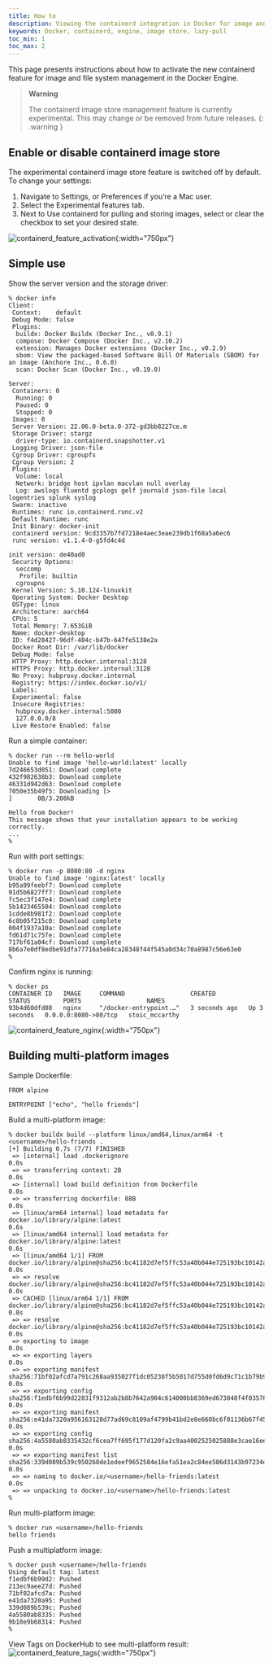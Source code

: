 ```yaml
---
title: How to
description: Viewing the containerd integration in Docker for image and file system management
keywords: Docker, containerd, engine, image store, lazy-pull
toc_min: 1
toc_max: 2  
---
```


This page presents instructions about how to activate the new containerd feature for image and file system management in the Docker Engine.

> **Warning**
>
> The containerd image store management feature is currently experimental. This may change or be removed from future releases.
{: .warning }

## Enable or disable containerd image store
The experimental containerd image store feature is switched off by default. To change your settings:
1. Navigate to Settings, or Preferences if you’re a Mac user.
2. Select the Experimental features tab.
3. Next to Use containerd for pulling and storing images, select or clear the checkbox to set your desired state.

![containerd_feature_activation](images/containerd_feature_activation.png){:width="750px"}

## Simple use
Show the server version and the storage driver:

```
% docker info
Client:
 Context:    default
 Debug Mode: false
 Plugins:
  buildx: Docker Buildx (Docker Inc., v0.9.1)
  compose: Docker Compose (Docker Inc., v2.10.2)
  extension: Manages Docker extensions (Docker Inc., v0.2.9)
  sbom: View the packaged-based Software Bill Of Materials (SBOM) for an image (Anchore Inc., 0.6.0)
  scan: Docker Scan (Docker Inc., v0.19.0)

Server:
 Containers: 0
  Running: 0
  Paused: 0
  Stopped: 0
 Images: 0
 Server Version: 22.06.0-beta.0-372-gd3bb8227ce.m
 Storage Driver: stargz
  driver-type: io.containerd.snapshotter.v1
 Logging Driver: json-file
 Cgroup Driver: cgroupfs
 Cgroup Version: 2
 Plugins:
  Volume: local
  Network: bridge host ipvlan macvlan null overlay
  Log: awslogs fluentd gcplogs gelf journald json-file local logentries splunk syslog
 Swarm: inactive
 Runtimes: runc io.containerd.runc.v2
 Default Runtime: runc
 Init Binary: docker-init
 containerd version: 9cd3357b7fd7218e4aec3eae239db1f68a5a6ec6
 runc version: v1.1.4-0-g5fd4c4d
```

```
init version: de40ad0
 Security Options:
  seccomp
   Profile: builtin
  cgroupns
 Kernel Version: 5.10.124-linuxkit
 Operating System: Docker Desktop
 OSType: linux
 Architecture: aarch64
 CPUs: 5
 Total Memory: 7.653GiB
 Name: docker-desktop
 ID: f4d28427-96df-404c-b47b-647fe5138e2a
 Docker Root Dir: /var/lib/docker
 Debug Mode: false
 HTTP Proxy: http.docker.internal:3128
 HTTPS Proxy: http.docker.internal:3128
 No Proxy: hubproxy.docker.internal
 Registry: https://index.docker.io/v1/
 Labels:
 Experimental: false
 Insecure Registries:
  hubproxy.docker.internal:5000
  127.0.0.0/8
 Live Restore Enabled: false
```
Run a simple container:
```
% docker run --rm hello-world
Unable to find image 'hello-world:latest' locally
7d246653d051: Download complete 
432f982638b3: Download complete 
46331d942d63: Download complete 
7050e35b49f5: Downloading [>                                                  ]       0B/3.208kB

Hello from Docker!
This message shows that your installation appears to be working correctly.
...
%
```
Run with port settings:
```
% docker run -p 8080:80 -d nginx 
Unable to find image 'nginx:latest' locally
b95a99feebf7: Download complete 
91d5b6827ff7: Download complete 
fc5ec3f147e4: Download complete 
5b1423465504: Download complete 
1cdde8b981f2: Download complete 
6c0b05f215c0: Download complete 
004f1937a10a: Download complete 
fd61d71c75fe: Download complete 
717bf61a04cf: Download complete 
8b6a7e0df8edbe91dfa77716a5e84ca28348f44f545a0d34c70a8987c56e63e0
%
```
Confirm nginx is running:
```
% docker ps                     
CONTAINER ID   IMAGE     COMMAND                  CREATED         STATUS         PORTS                  NAMES
93b4d60dfd08   nginx     "/docker-entrypoint.…"   3 seconds ago   Up 3 seconds   0.0.0.0:8080->80/tcp   stoic_mccarthy
```
![containerd_feature_nginx](images/containerd_feature_nginx.png){:width="750px"}

## Building multi-platform images
Sample Dockerfile:
```
FROM alpine

ENTRYPOINT ["echo", "hello friends"]
```
Build a multi-platform image:
```
% docker buildx build --platform linux/amd64,linux/arm64 -t <username>/hello-friends .
[+] Building 0.7s (7/7) FINISHED                                                                                                                                 
 => [internal] load .dockerignore                                                                                                                           0.0s
 => => transferring context: 2B                                                                                                                             0.0s
 => [internal] load build definition from Dockerfile                                                                                                        0.0s
 => => transferring dockerfile: 88B                                                                                                                         0.0s
 => [linux/arm64 internal] load metadata for docker.io/library/alpine:latest                                                                                0.6s
 => [linux/amd64 internal] load metadata for docker.io/library/alpine:latest                                                                                0.6s
 => [linux/amd64 1/1] FROM docker.io/library/alpine@sha256:bc41182d7ef5ffc53a40b044e725193bc10142a1243f395ee852a8d9730fc2ad                                 0.0s
 => => resolve docker.io/library/alpine@sha256:bc41182d7ef5ffc53a40b044e725193bc10142a1243f395ee852a8d9730fc2ad                                             0.0s
 => CACHED [linux/arm64 1/1] FROM docker.io/library/alpine@sha256:bc41182d7ef5ffc53a40b044e725193bc10142a1243f395ee852a8d9730fc2ad                          0.0s
 => => resolve docker.io/library/alpine@sha256:bc41182d7ef5ffc53a40b044e725193bc10142a1243f395ee852a8d9730fc2ad                                             0.0s
 => exporting to image                                                                                                                                      0.0s
 => => exporting layers                                                                                                                                     0.0s
 => => exporting manifest sha256:71bf02afcd7a791c268aa935027f1dc05238f5b5017d755d0fd6d9c71c1b79b9                                                           0.0s
 => => exporting config sha256:f1edbf6b99d22831f9312ab2b8b7642a904c614000bb8369ed673848f4f03578                                                             0.0s
 => => exporting manifest sha256:e41da7320a956163128d77ad69c8109af4799b41bd2e8e660bc6f01136b67f45                                                           0.0s
 => => exporting config sha256:4a5580ab8335432cf6cea7ff695f177d120fa2c9aa4002525025888e3cae16ee                                                             0.0s
 => => exporting manifest list sha256:339d089b539c950268de1edeef9652584e16efa51ea2c84ee586d3143b97234d                                                      0.0s
 => => naming to docker.io/<username>/hello-friends:latest                                                                                              0.0s
 => => unpacking to docker.io/<username>/hello-friends:latest 
%
```
Run multi-platform image:
```
% docker run <username>/hello-friends                                               
hello friends
```
Push a multiplatform image:
```
% docker push <username>/hello-friends
Using default tag: latest
f1edbf6b99d2: Pushed 
213ec9aee27d: Pushed 
71bf02afcd7a: Pushed 
e41da7320a95: Pushed 
339d089b539c: Pushed 
4a5580ab8335: Pushed 
9b18e9b68314: Pushed 
%
```
View Tags on DockerHub to see multi-platform result:
![containerd_feature_tags](images/containerd_feature_tags.png){:width="750px"}
